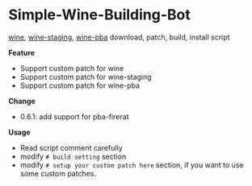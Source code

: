 # Simple-Wine-Building-Bot
[wine](https://www.winehq.org/), [wine-staging](https://github.com/wine-staging/wine-staging), [wine-pba](https://github.com/acomminos/wine-pba) download, patch, build, install script

**Feature**
* Support custom patch for wine
* Support custom patch for wine-staging
* Support custom patch for wine-pba

**Change**
* 0.6.1: add support for pba-firerat

**Usage**
* Read script comment carefully
* modify `# build setting` section 
* modify `# setup your custom patch here` section, if you want to use some custom patches.

